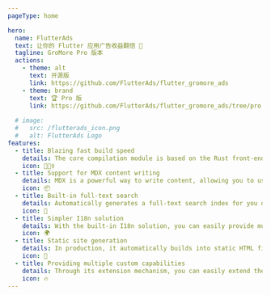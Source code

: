 ```yaml
---
pageType: home

hero:
  name: FlutterAds
  text: 让你的 Flutter 应用广告收益翻倍 🚀
  tagline: GroMore Pro 版本
  actions:
    - theme: alt
      text: 开源版
      link: https://github.com/FlutterAds/flutter_gromore_ads
    - theme: brand
      text: 🏆 Pro 版
      link: https://github.com/FlutterAds/flutter_gromore_ads/tree/pro
    
  # image:
  #   src: /flutterads_icon.png
  #   alt: FlutterAds Logo
features:
  - title: Blazing fast build speed
    details: The core compilation module is based on the Rust front-end toolchain, providing a more ultimate development experience.
    icon: 🏃🏻‍♀️
  - title: Support for MDX content writing
    details: MDX is a powerful way to write content, allowing you to use React components in Markdown.
    icon: 📦
  - title: Built-in full-text search
    details: Automatically generates a full-text search index for you during construction, providing out-of-the-box full-text search capabilities.
    icon: 🎨
  - title: Simpler I18n solution
    details: With the built-in I18n solution, you can easily provide multi-language support for documents or components.
    icon: 🌍
  - title: Static site generation
    details: In production, it automatically builds into static HTML files, which can be easily deployed anywhere.
    icon: 🌈
  - title: Providing multiple custom capabilities
    details: Through its extension mechanism, you can easily extend theme UI and build process.
    icon: 🔥
---
```


